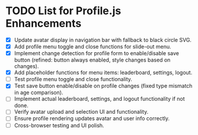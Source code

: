 # TODO List for Profile.js Enhancements

- [x] Update avatar display in navigation bar with fallback to black circle SVG.
- [x] Add profile menu toggle and close functions for slide-out menu.
- [x] Implement change detection for profile form to enable/disable save button (refined: button always enabled, style changes based on changes).
- [x] Add placeholder functions for menu items: leaderboard, settings, logout.
- [ ] Test profile menu toggle and close functionality.
- [x] Test save button enable/disable on profile changes (fixed type mismatch in age comparison).
- [ ] Implement actual leaderboard, settings, and logout functionality if not done.
- [ ] Verify avatar upload and selection UI and functionality.
- [ ] Ensure profile rendering updates avatar and user info correctly.
- [ ] Cross-browser testing and UI polish.
